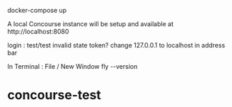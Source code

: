 
docker-compose up

A local Concourse instance will be setup and available at http://localhost:8080

login : test/test
invalid state token? change 127.0.0.1 to localhost in address bar


In Terminal : File / New Window
fly --version


# concourse-test

